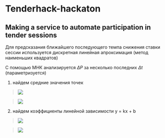 # Tenderhack-hackaton
## Making a service to automate participation in tender sessions

Для предсказания ближайшего последующего темпа снижения ставки сессии используется дискретная линейная апроксимация (метод наименьших квадратов)

С помощью МНК анализируется $\Delta P$ за несколько последних $\Delta t$ (параметризуется)

1. найдем средние значения точек
> <img src="https://render.githubusercontent.com/render/math?math=t^{mid}=\frac{1}{n}\sum{t_i}">

> <img src="https://render.githubusercontent.com/render/math?math=t^{mid}=\frac{1}{n}\sum{P_i}">
2. найдем коэффициенты линейной зависимости y = kx + b

> <img src="https://render.githubusercontent.com/render/math?math=k=\frac{\sum{(t_i-t^{mid})(P_i-P^{mid})}}{\sum{(t_i-t^{mid})^2}}">

> <img src="https://render.githubusercontent.com/render/math?math=b=P{mid}-k*t^{mid}">